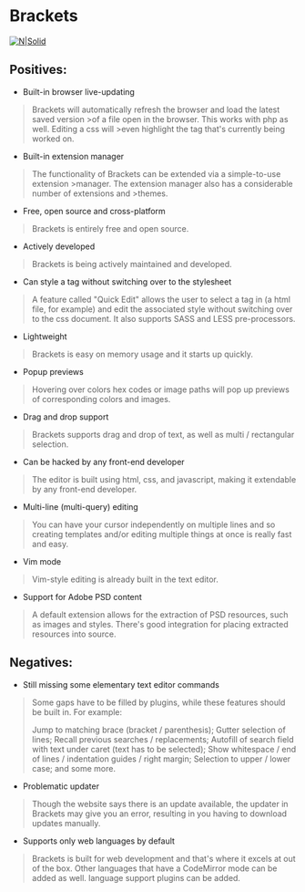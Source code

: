 # Brackets


[![N|Solid](https://upload.wikimedia.org/wikipedia/commons/thumb/4/4c/Brackets_Icon.svg/220px-Brackets_Icon.svg.png)](http://brackets.io/)

## Positives:

 * Built-in browser live-updating

>Brackets will automatically refresh the browser and load the latest saved version >of a file open in the browser. This works with php as well. Editing a css will >even highlight the tag that's currently being worked on. 

 * Built-in extension manager

>The functionality of Brackets can be extended via a simple-to-use extension >manager. The extension manager also has a considerable number of extensions and >themes.

 * Free, open source and cross-platform

>Brackets is entirely free and open source.

 * Actively developed

> Brackets is being actively maintained and developed.

 * Can style a tag without switching over to the stylesheet

> A feature called "Quick Edit" allows the user to select a tag in (a html file, for example) and edit the associated style without switching over to the css document. It also supports SASS and LESS pre-processors.

 * Lightweight

> Brackets is easy on memory usage and it starts up quickly.

 * Popup previews

> Hovering over colors hex codes or image paths will pop up previews of corresponding colors and images.

 * Drag and drop support

> Brackets supports drag and drop of text, as well as multi / rectangular selection.

 * Can be hacked by any front-end developer

> The editor is built using html, css, and javascript, making it extendable by any front-end developer.

 * Multi-line (multi-query) editing

> You can have your cursor independently on multiple lines and so creating templates and/or editing multiple things at once is really fast and easy.

 * Vim mode

> Vim-style editing is already built in the text editor.

 * Support for Adobe PSD content

> A default extension allows for the extraction of PSD resources, such as images and styles. There's good integration for placing extracted resources into source.


## Negatives:


 * Still missing some elementary text editor commands

> Some gaps have to be filled by plugins, while these features should be built in.
>For example:
>
>    Jump to matching brace (bracket / parenthesis);
>    Gutter selection of lines;
>    Recall previous searches / replacements;
>    Autofill of search field with text under caret (text has to be selected);
>    Show whitespace / end of lines / indentation guides / right margin;
>    Selection to upper / lower case;
>    and some more.

 * Problematic updater

> Though the website says there is an update available, the updater in Brackets may give you an error, resulting in you having to download updates manually.


 * Supports only web languages by default

> Brackets is built for web development and that's where it excels at out of the box. Other languages that have a CodeMirror mode can be added as well. language support plugins can be added.



